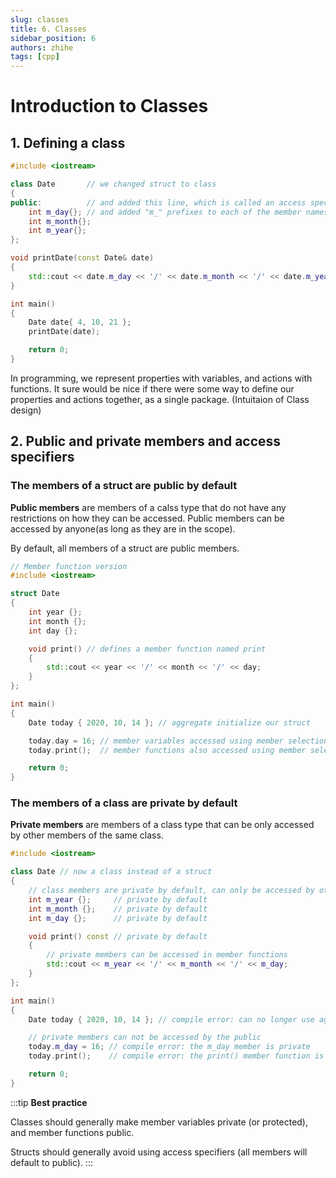 ```yaml
---
slug: classes
title: 6. Classes
sidebar_position: 6
authors: zhihe
tags: [cpp]
---
```

# Introduction to Classes

## 1. Defining a class
```cpp
#include <iostream>

class Date       // we changed struct to class
{
public:          // and added this line, which is called an access specifier
    int m_day{}; // and added "m_" prefixes to each of the member names
    int m_month{};
    int m_year{};
};

void printDate(const Date& date)
{
    std::cout << date.m_day << '/' << date.m_month << '/' << date.m_year;
}

int main()
{
    Date date{ 4, 10, 21 };
    printDate(date);

    return 0;
}
```

In programming, we represent properties with variables, and actions with functions. It sure would be nice if there were some way to define our properties and actions together, as a single package. (Intuitaion of Class design)


## 2. Public and private members and access specifiers
### The members of a struct are public by default
**Public members** are members of a calss type that do not have any restrictions on how they can be accessed. Public members can be accessed by anyone(as long as they are in the scope).

By default, all members of a struct are public members.

```cpp
// Member function version
#include <iostream>

struct Date
{
    int year {};
    int month {};
    int day {};

    void print() // defines a member function named print
    {
        std::cout << year << '/' << month << '/' << day;
    }
};

int main()
{
    Date today { 2020, 10, 14 }; // aggregate initialize our struct

    today.day = 16; // member variables accessed using member selection operator (.)
    today.print();  // member functions also accessed using member selection operator (.)

    return 0;
}
```

### The members of a class are private by default
**Private members** are members of a class type that can be only accessed by other members of the same class.
```cpp
#include <iostream>

class Date // now a class instead of a struct
{
    // class members are private by default, can only be accessed by other members
    int m_year {};     // private by default
    int m_month {};    // private by default
    int m_day {};      // private by default

    void print() const // private by default
    {
        // private members can be accessed in member functions
        std::cout << m_year << '/' << m_month << '/' << m_day;
    }
};

int main()
{
    Date today { 2020, 10, 14 }; // compile error: can no longer use aggregate initialization

    // private members can not be accessed by the public
    today.m_day = 16; // compile error: the m_day member is private
    today.print();    // compile error: the print() member function is private

    return 0;
}
```

:::tip
**Best practice**

Classes should generally make member variables private (or protected), and member functions public.

Structs should generally avoid using access specifiers (all members will default to public).
:::

